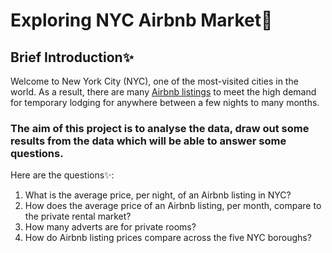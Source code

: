# Exploring NYC Airbnb Market🚀

<h2>Brief Introduction✨</h2>
Welcome to New York City (NYC), one of the most-visited cities in the world. As a result, there are many <a href="https://www.airbnb.com/">Airbnb listings</a> to meet the high demand for temporary lodging for anywhere between a few nights to many months.

<h3>The aim of this project is to analyse the data, draw out some results from the data which will be able to answer some questions.</h3>
Here are the questions✨:
<ol>
  <li>What is the average price, per night, of an Airbnb listing in NYC?</li>
  <li>How does the average price of an Airbnb listing, per month, compare to the private rental market?</li>
  <li>How many adverts are for private rooms?</li>
  <li>How do Airbnb listing prices compare across the five NYC boroughs?</li>
</ol>
